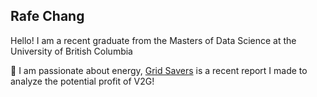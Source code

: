 ## Rafe Chang 

Hello! I am a recent graduate from the Masters of Data Science at the University of British Columbia 

🌱 I am passionate about energy, [Grid Savers](https://rafecchang.github.io/gridSavers/) is a recent report I made to analyze the potential profit of V2G! 
